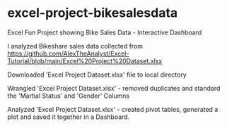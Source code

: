 # excel-project-bikesalesdata
Excel Fun Project showing Bike Sales Data - Interactive Dashboard

I analyzed Bikeshare sales data collected from https://github.com/AlexTheAnalyst/Excel-Tutorial/blob/main/Excel%20Project%20Dataset.xlsx

Downloaded 'Excel Project Dataset.xlsx' file to local directory

Wrangled 'Excel Project Dataset.xlsx' - removed duplicates and standard the 'Martial Status' and 'Gender' Columns

Analyzed 'Excel Project Dataset.xlsx' - created pivot tables, generated a plot and saved it together in a Dashboard.
